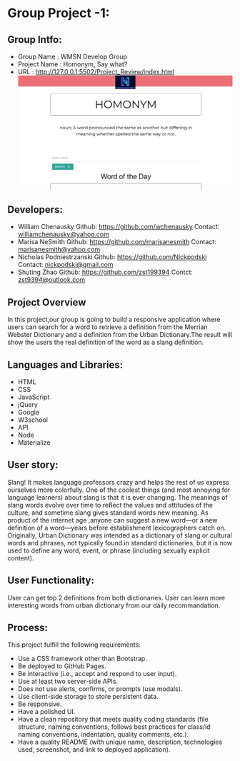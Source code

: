 # Group Project -1: 
## Group Intfo:
* Group Name : WMSN Develop Group
* Project Name : Homonym, Say what?
* URL : http://127.0.0.1:5502/Project_Review/index.html
![web home](assets/images/webhome.png)

## Developers:
* William Chenausky   Github: https://github.com/wchenausky  Contact: williamchenausky@yahoo.com
* Marisa NeSmith   Github: https://github.com/marisanesmith   Contact: marisanesmith@yahoo.com
* Nicholas Podniestrzanski   Github:  https://github.com/Nickpodski Contact: nickpodski@gmail.com
* Shuting Zhao  Github: https://github.com/zst199394  Contct: zst9394@outlook.com

## Project Overview
In this project,our group is going to build a responsive application where users can search for a word to retrieve a definition from the Merrian Webster Dictionary and a definition from the Urban Dictionary.The result will show the users the real definition of the word as a slang definition.

## Languages and Libraries:
* HTML
* CSS
* JavaScript
* jQuery
* Google
* W3school
* API
* Node
* Materialize

## User story:
Slang! It makes language professors crazy and helps the rest of us express ourselves more colorfully. One of the coolest things (and most annoying for language learners) about slang is that it is ever changing. The meanings of slang words evolve over time to reflect the values and attitudes of the culture, and sometime slang gives standard words new meaning. 
As product of the internet age ,anyone can suggest a new word—or a new definition of a word—years before establishment lexicographers catch on. 
Originally, Urban Dictionary was intended as a dictionary of slang or cultural words and phrases, not typically found in standard dictionaries, but it is now used to define any word, event, or phrase (including sexually explicit content).
​
## User Functionality:
User can get top 2 definitions from both dictionaries.
User can learn more interesting words from urban dictionary from our daily recommandation.
​
## Process:
This project fulfill the following requirements:
​
* Use a CSS framework other than Bootstrap.
​
* Be deployed to GitHub Pages.
​
* Be interactive (i.e., accept and respond to user input).
​
* Use at least two server-side APIs.
​
* Does not use alerts, confirms, or prompts (use modals).
​
* Use client-side storage to store persistent data.
* Be responsive.
​
* Have a polished UI.
​
* Have a clean repository that meets quality coding standards (file structure, naming conventions, follows best practices for class/id naming conventions, indentation, quality comments, etc.).
​
* Have a quality README (with unique name, description, technologies used, screenshot, and link to deployed application).
​
